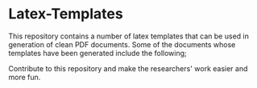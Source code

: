 # Latex-Templates
This repository contains a number of latex templates that can be used in generation of clean PDF documents. 
Some of the documents whose templates have been generated include the following;

Contribute to this repository and make the researchers' work easier and more fun.
